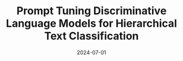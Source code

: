 ---
title: "Prompt Tuning Discriminative Language Models for Hierarchical Text Classification"
collection: publications
permalink: /publication/HPTD_NLP
excerpt: # 'This paper is about the number 1. The number 2 is left for future work.'
date: 2024-07-01
venue: 'Natural Language Processing'
# slidesurl: 'http://JacoDuToit11.github.io/files/SACAIR_Presentation.pdf'
paperurl: 'https://doi.org/10.1017/nlp.2024.51'
citation: 'du Toit, J. and Dunaiski, M. Prompt tuning discriminative language models for hierarchical text classification.
Natural Language Processing https://doi.org/10.1017/nlp.2024.51'
---
